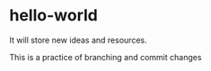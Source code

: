# hello-world
It will store new ideas and resources.


This is a practice of branching and commit changes
